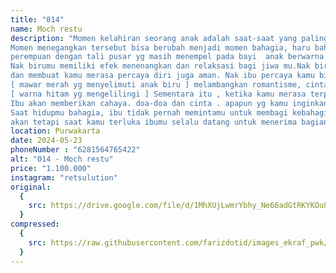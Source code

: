 ```yaml
---
title: "014"
name: Moch restu
description: "Momen kelahiran seorang anak adalah saat-saat yang paling menegangkan, sebab pada saat itu seorang ibu bertaruh nyawa demi melahirkan nyawa
Momen menegangkan tersebut bisa berubah menjadi momen bahagia, haru bahkan sedih [mawar merah yg mengeluarkan tumbuhan adalah kelamin
perempuan dengan tali pusar yg masih menempel pada bayi  anak berwarna biru '[ biru ] Nak birumu adalah kepercayaan dan kesetiaan.
Nak birumu memiliki efek menenangkan dan relaksasi bagi jiwa mu.Nak birumu harus memberikan kedamaian untuk orang orang .
dan membuat kamu merasa percaya diri juga aman. Nak ibu percaya kamu bisa menghadapi kehidupan kedepan , hadirkanlah banyak warna dalam
[ mawar merah yg menyelimuti anak biru ] melambangkan romantisme, cinta, keindahan, dan keberanian . Kekuatan. harapan dari seorang ibu
[ warna hitam yg mengelilingi ] Sementara itu , ketika kamu merasa terpuruk dan dunia ini gelap[ kupu kupu ] Ingatlah ibu dan sapa ibu.
Ibu akan memberikan cahaya. doa-doa dan cinta . apapun yg kamu inginkan ibu akan berusaha mewujudkannya .
Saat hidupmu bahagia, ibu tidak pernah memintamu untuk membagi kebahagiaanmu pada ibu .
akan tetapi saat kamu terluka ibumu selalu datang untuk menerima bagian dari luka yang kamu rasakan."
location: Purwakarta
date: 2024-05-23
phoneNumber : "6281564765422"
alt: "014 - Moch restu"
price: "1.100.000"
instagram: "retsulution"
original:
  {
    src: https://drive.google.com/file/d/1MhXUjLwmrYbhy_Ne66adGtRKYKOu8GHG/view?usp=sharing,
  }
compressed:
  {
    src: https://raw.githubusercontent.com/farizdotid/images_ekraf_pwk/main/purwarupa/compressed/014_restu.png,
  }
---
```

